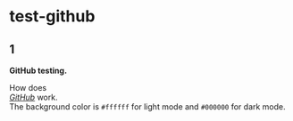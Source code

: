 # test-github
  
## 1

**GitHub testing.**

How does
<br> _[GitHub](https://github.com/)_ work.
<br>
The background color is `#ffffff` for light mode and `#000000` for dark mode.
